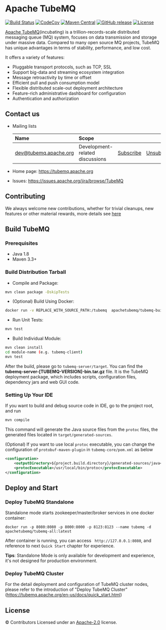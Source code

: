 # Apache TubeMQ
[![Build Status](https://travis-ci.org/apache/incubator-tubemq.svg?branch=master)](https://travis-ci.org/apache/incubator-tubemq)
[![CodeCov](https://codecov.io/gh/apache/incubator-tubemq/branch/master/graph/badge.svg)](https://codecov.io/gh/apache/incubator-tubemq)
[![Maven Central](https://maven-badges.herokuapp.com/maven-central/org.apache.tubemq/tubemq/badge.svg)](http://search.maven.org/#search%7Cga%7C1%7Corg.apache.tubemq)
[![GitHub release](https://img.shields.io/badge/release-download-orange.svg)](https://tubemq.apache.org/en-us/docs/download/download.html)
[![License](https://img.shields.io/badge/license-Apache%202-4EB1BA.svg)](https://www.apache.org/licenses/LICENSE-2.0.html)

[Apache TubeMQ](https://tubemq.apache.org)(incubating) is a trillion-records-scale distributed messaging queue (MQ) system, focuses on data transmission and storage under massive data. Compared to many open source MQ projects, TubeMQ has unique advantages in terms of stability, performance, and low cost.

It offers a variety of features:

* Pluggable transport protocols, such as TCP, SSL
* Support big-data and streaming ecosystem integration
* Message retroactivity by time or offset
* Efficient pull and push consumption model
* Flexible distributed scale-out deployment architecture
* Feature-rich administrative dashboard for configuration
* Authentication and authorization


## Contact us

- Mailing lists

    | Name                                                                          | Scope                           |                                                                 |                                                                     |                                                                              |
    |:------------------------------------------------------------------------------|:--------------------------------|:----------------------------------------------------------------|:--------------------------------------------------------------------|:-----------------------------------------------------------------------------|
    | [dev@tubemq.apache.org](mailto:dev@tubemq.apache.org)     | Development-related discussions | [Subscribe](mailto:dev-subscribe@tubemq.apache.org)   | [Unsubscribe](mailto:dev-unsubscribe@tubemq.apache.org)   | [Archives](http://mail-archives.apache.org/mod_mbox/tubemq-dev/)   |

- Home page: https://tubemq.apache.org
- Issues: https://issues.apache.org/jira/browse/TubeMQ


## Contributing

We always welcome new contributions, whether for trivial cleanups, new features or other material rewards, more details see [here](https://tubemq.apache.org/en-us/docs/development/how-to-contribute.html) 



## Build TubeMQ

### Prerequisites

- Java 1.8
- Maven 3.3+

### Build Distribution Tarball

- Compile and Package:
```bash
mvn clean package -DskipTests
```
- (Optional) Build Using Docker:
```bash
docker run -v REPLACE_WITH_SOURCE_PATH:/tubemq  apachetubemq/tubemq-build clean package -DskipTests
```
- Run Unit Tests:
```bash
mvn test
```
- Build Individual Module:
```bash
mvn clean install
cd module-name (e.g. tubemq-client)
mvn test
```
After the build, please go to `tubemq-server/target`. You can find the
**tubemq-server-[TUBEMQ-VERSION]-bin.tar.gz** file. It is the TubeMQ deployment package, which includes
scripts, configuration files, dependency jars and web GUI code.

### Setting Up Your IDE

If you want to build and debug source code in IDE, go to the project root, and run

```bash
mvn compile
```

This command will generate the Java source files from the `protoc` files, the generated files located in `target/generated-sources`.

(Optional) If you want to use local `protoc` executable, you can change the configuration of `protobuf-maven-plugin` in `tubemq-core/pom.xml` as below

```xml
<configuration>
    <outputDirectory>${project.build.directory}/generated-sources/java</outputDirectory>
    <protocExecutable>/usr/local/bin/protoc</protocExecutable>
</configuration>
```

## Deploy and Start

### Deploy TubeMQ Standalone
Standalone mode starts zookeeper/master/broker services in one docker container:
```
docker run -p 8080:8080 -p 8000:8000 -p 8123:8123 --name tubemq -d apachetubemq/tubemq-all:latest
```
After container is running, you can access ` http://127.0.0.1:8080`, and reference to next `Quick Start` chapter for experience.

**Tips**: Standalone Mode is only available for development and experience, it's not designed for production environment.


### Deploy TubeMQ Cluster
For the detail deployment and configuration of TubeMQ cluster nodes, please refer to the introduction of "Deploy TubeMQ Cluster" (https://tubemq.apache.org/en-us/docs/quick_start.html)



## License

© Contributors Licensed under an [Apache-2.0](LICENSE) license.


